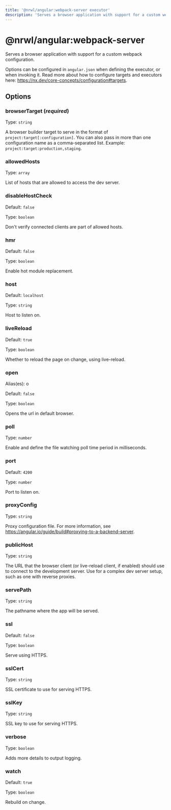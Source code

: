 ```yaml
---
title: '@nrwl/angular:webpack-server executor'
description: 'Serves a browser application with support for a custom webpack configuration.'
---
```


# @nrwl/angular:webpack-server

Serves a browser application with support for a custom webpack configuration.

Options can be configured in `angular.json` when defining the executor, or when invoking it. Read more about how to configure targets and executors here: https://nx.dev/core-concepts/configuration#targets.

## Options

### browserTarget (_**required**_)

Type: `string`

A browser builder target to serve in the format of `project:target[:configuration]`. You can also pass in more than one configuration name as a comma-separated list. Example: `project:target:production,staging`.

### allowedHosts

Type: `array`

List of hosts that are allowed to access the dev server.

### disableHostCheck

Default: `false`

Type: `boolean`

Don't verify connected clients are part of allowed hosts.

### hmr

Default: `false`

Type: `boolean`

Enable hot module replacement.

### host

Default: `localhost`

Type: `string`

Host to listen on.

### liveReload

Default: `true`

Type: `boolean`

Whether to reload the page on change, using live-reload.

### open

Alias(es): o

Default: `false`

Type: `boolean`

Opens the url in default browser.

### poll

Type: `number`

Enable and define the file watching poll time period in milliseconds.

### port

Default: `4200`

Type: `number`

Port to listen on.

### proxyConfig

Type: `string`

Proxy configuration file. For more information, see https://angular.io/guide/build#proxying-to-a-backend-server.

### publicHost

Type: `string`

The URL that the browser client (or live-reload client, if enabled) should use to connect to the development server. Use for a complex dev server setup, such as one with reverse proxies.

### servePath

Type: `string`

The pathname where the app will be served.

### ssl

Default: `false`

Type: `boolean`

Serve using HTTPS.

### sslCert

Type: `string`

SSL certificate to use for serving HTTPS.

### sslKey

Type: `string`

SSL key to use for serving HTTPS.

### verbose

Type: `boolean`

Adds more details to output logging.

### watch

Default: `true`

Type: `boolean`

Rebuild on change.

